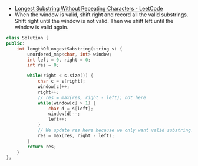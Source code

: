 - [Longest Substring Without Repeating Characters - LeetCode](https://leetcode.com/problems/longest-substring-without-repeating-characters/description/)
- When the window is valid, shift right and record all the valid substrings. Shift right until the window is not valid. Then we shift left until the window is valid again. 

```cpp
class Solution {
public:
    int lengthOfLongestSubstring(string s) {
        unordered_map<char, int> window;
        int left = 0, right = 0;
        int res = 0;

        while(right < s.size()) {
            char c = s[right];
            window[c]++;
            right++;
            // res = max(res, right - left); not here
            while(window[c] > 1) {
                char d = s[left];
                window[d]--;
                left++;
            }
            // We update res here because we only want valid substring.
            res = max(res, right - left);
        }
        return res;
    }
};
```